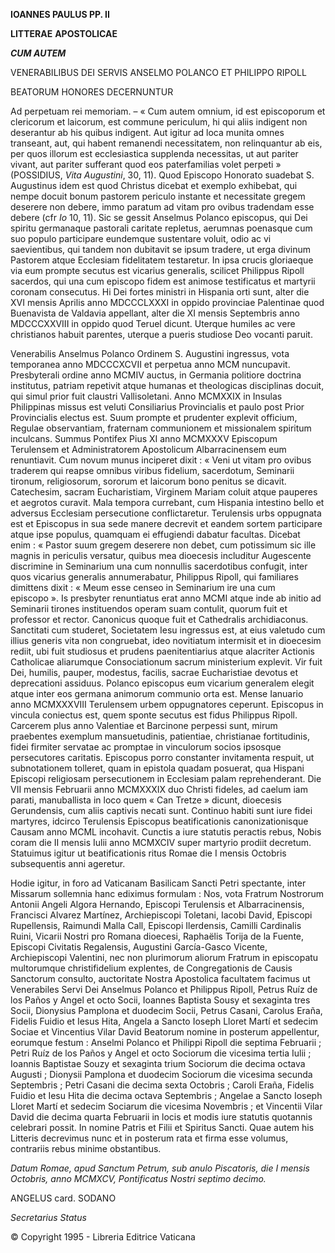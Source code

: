 **IOANNES PAULUS PP. II**

**LITTERAE** **APOSTOLICAE**

***CUM AUTEM***

VENERABILIBUS DEI SERVIS ANSELMO POLANCO ET PHILIPPO RIPOLL

BEATORUM HONORES DECERNUNTUR

Ad perpetuam rei memoriam. – « Cum autem omnium, id est episcoporum et clericorum et laicorum, est commune periculum, hi qui aliis indigent non deserantur ab his quibus indigent. Aut igitur ad loca munita omnes transeant, aut, qui habent remanendi necessitatem, non relinquantur ab eis, per quos illorum est ecclesiastica supplenda necessitas, ut aut pariter vivant, aut pariter sufferant quod eos paterfamilias volet perpeti » (POSSIDIUS, *Vita Augustini*, 30, 11). Quod Episcopo Honorato suadebat S. Augustinus idem est quod Christus dicebat et exemplo exhibebat, qui nempe docuit bonum pastorem periculo instante et necessitate gregem deserere non debere, immo paratum ad vitam pro ovibus tradendam esse debere (cfr *Io* 10, 11). Sic se gessit Anselmus Polanco episcopus, qui Dei spiritu germanaque pastorali caritate repletus, aerumnas poenasque cum suo populo participare eundemque sustentare voluit, odio ac vi saevientibus, qui tandem non dubitavit se ipsum tradere, ut erga divinum Pastorem atque Ecclesiam fidelitatem testaretur. In ipsa crucis gloriaeque via eum prompte secutus est vicarius generalis, scilicet Philippus Ripoll sacerdos, qui una cum episcopo fidem est animose testificatus et martyrii coronam consecutus. Hi Dei fortes ministri in Hispania orti sunt, alter die XVI mensis Aprilis anno MDCCCLXXXI in oppido provinciae Palentinae quod Buenavista de Valdavia appellant, alter die XI mensis Septembris anno MDCCCXXVIII in oppido quod Teruel dicunt. Uterque humiles ac vere christianos habuit parentes, uterque a pueris studiose Deo vocanti paruit.

Venerabilis Anselmus Polanco Ordinem S. Augustini ingressus, vota temporanea anno MDCCCXCVII et perpetua anno MCM nuncupavit. Presbyterali ordine anno MCMIV auctus, in Germania politiore doctrina institutus, patriam repetivit atque humanas et theologicas disciplinas docuit, qui simul prior fuit claustri Vallisoletani. Anno MCMXXIX in Insulas Philippinas missus est veluti Consiliarius Provincialis et paulo post Prior Provincialis electus est. Suum prompte et prudenter explevit officium, Regulae observantiam, fraternam communionem et missionalem spiritum inculcans. Summus Pontifex Pius XI anno MCMXXXV Episcopum Terulensem et Administratorem Apostolicum Albarracinensem eum renuntiavit. Cum novum munus inciperet dixit : « Veni ut vitam pro ovibus traderem qui reapse omnibus viribus fidelium, sacerdotum, Seminarii tironum, religiosorum, sororum et laicorum bono penitus se dicavit. Catechesim, sacram Eucharistiam, Virginem Mariam coluit atque pauperes et aegrotos curavit. Mala tempora currebant, cum Hispania intestino bello et adversus Ecclesiam persecutione conflictaretur. Terulensis urbs oppugnata est et Episcopus in sua sede manere decrevit et eandem sortem participare atque ipse populus, quamquam ei effugiendi dabatur facultas. Dicebat enim : « Pastor suum gregem deserere non debet, cum potissimum sic ille magnis in periculis versatur, quibus mea dioecesis includitur Augescente discrimine in Seminarium una cum nonnullis sacerdotibus confugit, inter quos vicarius generalis annumerabatur, Philippus Ripoll, qui familiares dimittens dixit : « Meum esse censeo in Seminarium ire una cum episcopo ». Is presbyter renuntiatus erat anno MCMI atque inde ab initio ad Seminarii tirones instituendos operam suam contulit, quorum fuit et professor et rector. Canonicus quoque fuit et Cathedralis archidiaconus. Sanctitati cum studeret, Societatem Iesu ingressus est, at eius valetudo cum illius generis vita non congruebat, ideo novitiatum intermisit et in dioecesim rediit, ubi fuit studiosus et prudens paenitentiarius atque alacriter Actionis Catholicae aliarumque Consociationum sacrum ministerium explevit. Vir fuit Dei, humilis, pauper, modestus, facilis, sacrae Eucharistiae devotus et deprecationi assiduus. Polanco episcopus eum vicarium generalem elegit atque inter eos germana animorum communio orta est. Mense Ianuario anno MCMXXXVIII Terulensem urbem oppugnatores ceperunt. Episcopus in vincula coniectus est, quem sponte secutus est fidus Philippus Ripoll. Carcerem plus anno Valentiae et Barcinone perpessi sunt, mirum praebentes exemplum mansuetudinis, patientiae, christianae fortitudinis, fidei firmiter servatae ac promptae in vinculorum socios ipsosque persecutores caritatis. Episcopus porro constanter invitamenta respuit, ut subnotationem tolleret, quam in epistola quadam posuerat, qua Hispani Episcopi religiosam persecutionem in Ecclesiam palam reprehenderant. Die VII mensis Februarii anno MCMXXXIX duo Christi fideles, ad caelum iam parati, manuballista in loco quem « Can Tretze » dicunt, dioecesis Gerundensis, cum aliis captivis necati sunt. Continuo habiti sunt iure fidei martyres, idcirco Terulensis Episcopus beatificationis canonizationisque Causam anno MCML incohavit. Cunctis a iure statutis peractis rebus, Nobis coram die II mensis Iulii anno MCMXCIV super martyrio prodiit decretum. Statuimus igitur ut beatificationis ritus Romae die I mensis Octobris subsequentis anni ageretur.

Hodie igitur, in foro ad Vaticanam Basilicam Sancti Petri spectante, inter Missarum sollemnia hanc ediximus formulam : Nos, vota Fratrum Nostrorum Antonii Angeli Algora Hernando, Episcopi Terulensis et Albarracinensis, Francisci Alvarez Martínez, Archiepiscopi Toletani, Iacobi David, Episcopi Rupellensis, Raimundi Malla Call, Episcopi Ilerdensis, Camilli Cardinalis Ruini, Vicarii Nostri pro Romana dioecesi, Raphaëlis Torija de la Fuente, Episcopi Civitatis Regalensis, Augustini García-Gasco Vicente, Archiepiscopi Valentini, nec non plurimorum aliorum Fratrum in episcopatu multorumque christifidelium explentes, de Congregationis de Causis Sanctorum consulto, auctoritate Nostra Apostolica facultatem facimus ut Venerabiles Servi Dei Anselmus Polanco et Philippus Ripoll, Petrus Ruíz de los Paños y Angel et octo Socii, Ioannes Baptista Sousy et sexaginta tres Socii, Dionysius Pamplona et duodecim Socii, Petrus Casani, Carolus Eraña, Fidelis Fuidio et Iesus Hita, Angela a Sancto Ioseph Lloret Martí et sedecim Sociae et Vincentius Vilar David Beatorum nomine in posterum appellentur, eorumque festum : Anselmi Polanco et Philippi Ripoll die septima Februarii ; Petri Ruíz de los Paños y Angel et octo Sociorum die vicesima tertia Iulii ; Ioannis Baptistae Souzy et sexaginta trium Sociorum die decima octava Augusti ; Dionysii Pamplona et duodecim Sociorum die vicesima secunda Septembris ; Petri Casani die decima sexta Octobris ; Caroli Eraña, Fidelis Fuidio et Iesu Hita die decima octava Septembris ; Angelae a Sancto Ioseph Lloret Martí et sedecim Sociarum die vicesima Novembris ; et Vincentii Vilar David die decima quarta Februarii in locis et modis iure statutis quotannis celebrari possit. In nomine Patris et Filii et Spiritus Sancti. Quae autem his Litteris decrevimus nunc et in posterum rata et firma esse volumus, contrariis rebus minime obstantibus.

*Datum Romae, apud Sanctum Petrum, sub anulo Piscatoris, die I mensis Octobris, anno MCMXCV, Pontificatus Nostri septimo decimo.*

ANGELUS card. SODANO

*Secretarius Status*

© Copyright 1995 - Libreria Editrice Vaticana